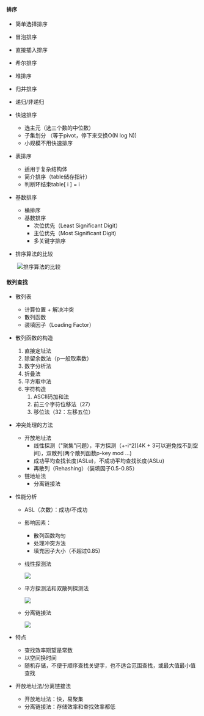 #### 排序

+ 简单选择排序
+ 冒泡排序
+ 直接插入排序
+ 希尔排序
+ 堆排序

+ 归并排序
  
+ 递归/非递归
  
+ 快速排序
  + 选主元（选三个数的中位数）
  + 子集划分 （等于pivot，停下来交换O(N log N))
  + 小规模不用快速排序
+ 表排序
  + 适用于复杂结构体
  + 简介排序（table储存指针）
  + 判断环结束table[ i ] = i

+ 基数排序

  + 桶排序
  + 基数排序
    + 次位优先（Least Significant Digit）
    + 主位优先（Most Significant Digit)
    + 多关键字排序

+ 排序算法的比较

  ​			![排序算法的比较](https://github.com/yellow378/yellow378.github.io/tree/master/images/排序算法的比较.png)


#### 散列查找

+ 散列表 
  + 计算位置 + 解决冲突
  + 散列函数
  + 装填因子（Loading Factor）
  
+ 散列函数的构造
  1. 直接定址法
  2. 除留余数法（p一般取素数） 
  3. 数字分析法
  4. 折叠法
  5. 平方取中法
  6. 字符构造
     1. ASCII码加和法
     2. 前三个字符位移法（27）
     3. 移位法（32：左移五位）
  
+ 冲突处理的方法

  + 开放地址法
    + 线性探测（"聚集"问题），平方探测（+-i^2)(4K + 3可以避免找不到空间)，双散列(两个散列函数p-key mod ...)
    + 成功平均查找长度(ASLu)，不成功平均查找长度(ASLu)  
    + 再散列（Rehashing）（装填因子0.5-0.85）
  + 链地址法
    + 分离链接法

+ 性能分析

  + ASL（次数）：成功/不成功

  + 影响因素：

    + 散列函数均匀
    + 处理冲突方法
    + 填充因子大小（不超过0.85)

  + 线性探测法

    ![](https://github.com/yellow378/yellow378.github.io/tree/master/images/线性探测的查找性能.png)

  + 平方探测法和双散列探测法

    ![](https://github.com/yellow378/yellow378.github.io/tree/master/images/平方探测法查找性能.png)

  + 分离链接法

    ![](https://github.com/yellow378/yellow378.github.io/tree/master/images/分离链接法的查找性能.png)

+ 特点

  + 查找效率期望是常数
  + 以空间换时间
  + 随机存储，不便于顺序查找关键字，也不适合范围查找，或最大值最小值查找

+ 开放地址法/分离链接法

  + 开放地址法：快，易聚集
  + 分离链接法：存储效率和查找效率都低